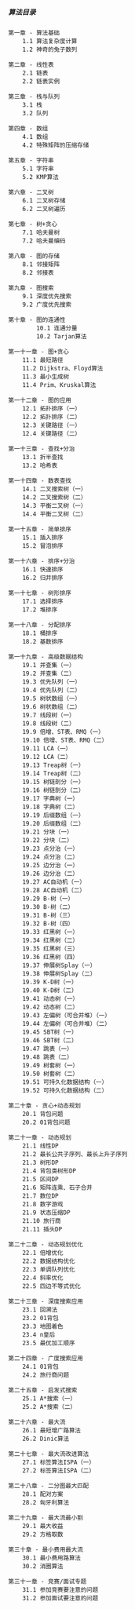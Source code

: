 ##### 算法目录

    第一章 - 算法基础
        1.1 算法复杂度计算
        1.2 神奇的兔子数列

    第二章 - 线性表
        2.1 链表
        2.2 链表实例

    第三章 - 栈与队列
        3.1 栈
        3.2 队列

    第四章 - 数组
        4.1 数组
        4.2 特殊矩阵的压缩存储

    第五章 - 字符串
        5.1 字符串
        5.2 KMP算法

    第六章 - 二叉树
        6.1 二叉树存储
        6.2 二叉树遍历

    第七章 - 树+贪心
        7.1 哈夫曼树
        7.2 哈夫曼编码

    第八章 - 图的存储
        8.1 邻接矩阵
        8.2 邻接表

    第九章 - 图搜索
        9.1 深度优先搜索
        9.2 广度优先搜索

    第十章 - 图的连通性
            10.1 连通分量
            10.2 Tarjan算法

    第一十一章 - 图+贪心
        11.1 最短路径
        11.2 Dijkstra、Floyd算法
        11.3 最小生成树
        11.4 Prim、Kruskal算法

    第一十二章 - 图的应用
        12.1 拓扑排序（一）
        12.2 拓扑排序（二）
        12.3 关键路径（一）
        12.4 关键路径（二）

    第一十三章 - 查找+分治
        13.1 折半查找
        13.2 哈希表

    第一十四章 - 数表查找
        14.1 二叉搜索树（一）
        14.2 二叉搜索树（二）
        14.3 平衡二叉树（一）
        14.4 平衡二叉树（二）

    第一十五章 - 简单排序
        15.1 插入排序
        15.2 冒泡排序

    第一十六章 - 排序+分治
        16.1 快速排序
        16.2 归并排序

    第一十七章 - 树形排序
        17.1 选择排序
        17.2 堆排序

    第一十八章 - 分配排序
        18.1 桶排序
        18.2 基数排序

    第一十九章 - 高级数据结构
        19.1 并查集（一）
        19.2 并查集（二）
        19.3 优先队列（一）
        19.4 优先队列（二）
        19.5 树状数组（一）
        19.6 树状数组（二）
        19.7 线段树（一）
        19.8 线段树（二）
        19.9 倍增、ST表、RMQ（一）
        19.10 倍增、ST表、RMQ（二）
        19.11 LCA（一）
        19.12 LCA（二）
        19.13 Treap树（一）
        19.14 Treap树（二）
        19.15 树链剖分（一）
        19.16 树链剖分（二）
        19.17 字典树（一）
        19.18 字典树（二）
        19.19 后缀数组（一）
        19.20 后缀数组（二）
        19.21 分块（一）
        19.22 分块（二）
        19.23 点分治（一）
        19.24 点分治（二）
        19.25 边分治（一）
        19.26 边分治（二）
        19.27 AC自动机（一）
        19.28 AC自动机（二）
        19.29 B-树（一）
        19.30 B-树（二）
        19.31 B-树（三）
        19.32 B-树（四）
        19.33 红黑树（一）
        19.34 红黑树（二）
        19.35 红黑树（三）
        19.36 红黑树（四）
        19.37 伸展树Splay（一）
        19.38 伸展树Splay（二）
        19.39 K-D树（一）
        19.40 K-D树（二）
        19.41 动态树（一）
        19.42 动态树（二）
        19.43 左偏树（可合并堆）（一）
        19.44 左偏树（可合并堆）（二）
        19.45 SBT树（一）
        19.46 SBT树（二）
        19.47 跳表（一）
        19.48 跳表（二）
        19.49 树套树（一）
        19.50 树套树（二）
        19.51 可持久化数据结构（一）
        19.52 可持久化数据结构（二）

    第二十章 - 贪心+动态规划
        20.1 背包问题
        20.2 01背包问题

    第二十一章 - 动态规划
        21.1 线性DP
        21.2 最长公共子序列、最长上升子序列
        21.3 树形DP
        21.4 背包类树形DP
        21.5 区间DP
        21.6 矩阵连乘、石子合并
        21.7 数位DP
        21.8 数字游戏
        21.9 状态压缩DP
        21.10 旅行商
        21.11 插头DP

    第二十二章 - 动态规划优化
        22.1 倍增优化
        22.2 数据结构优化
        22.3 单调队列优化
        22.4 斜率优化
        22.5 四边不等式优化

    第二十三章 - 深度搜索应用
        23.1 回溯法
        23.2 01背包
        23.3 地图着色
        23.4 n皇后
        23.5 最优加工顺序

    第二十四章 - 广度搜索应用
        24.1 01背包
        24.2 旅行商问题

    第二十五章 - 启发式搜索
        25.1 A*搜索（一）
        25.2 A*搜索（二）

    第二十六章 - 最大流
        26.1 最短增广路算法
        26.2 Dinic算法

    第二十七章 - 最大流改进算法
        27.1 标签算法ISPA（一）
        27.2 标签算法ISPA（二）

    第二十八章 - 二分图最大匹配
        28.1 配对方案
        28.2 匈牙利算法

    第二十九章 - 最大流最小割
        29.1 最大收益
        29.2 方格取数

    第三十章 - 最小费用最大流
        30.1 最小费用路算法
        30.2 消圈算法

    第三十一章 - 竞赛/面试专题
        31.1 参加竞赛要注意的问题
        31.2 参加面试要注意的问题
